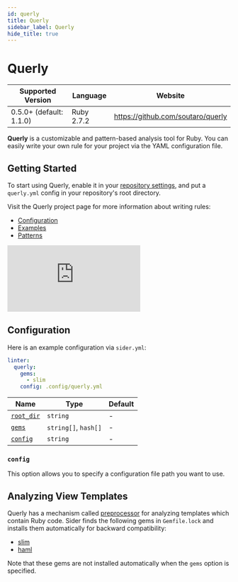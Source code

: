 ```yaml
---
id: querly
title: Querly
sidebar_label: Querly
hide_title: true
---
```


# Querly

| Supported Version       | Language   | Website                           |
| ----------------------- | ---------- | --------------------------------- |
| 0.5.0+ (default: 1.1.0) | Ruby 2.7.2 | https://github.com/soutaro/querly |

**Querly** is a customizable and pattern-based analysis tool for Ruby.
You can easily write your own rule for your project via the YAML configuration file.

## Getting Started

To start using Querly, enable it in your [repository settings](../../getting-started/repository-settings.md),
and put a `querly.yml` config in your repository's root directory.

Visit the Querly project page for more information about writing rules:

- [Configuration](https://github.com/soutaro/querly/blob/master/manual/configuration.md)
- [Examples](https://github.com/soutaro/querly/blob/master/manual/examples.md)
- [Patterns](https://github.com/soutaro/querly/blob/master/manual/patterns.md)

<div class="Video">
 <iframe class="Video__iframe" src="https://www.youtube.com/embed/WtHmNuWJzPA" frameborder="0" allowfullscreen></iframe>
</div>

## Configuration

Here is an example configuration via `sider.yml`:

```yaml
linter:
  querly:
    gems:
      - slim
    config: .config/querly.yml
```

| Name                                                                                  | Type                 | Default |
| ------------------------------------------------------------------------------------- | -------------------- | ------- |
| [`root_dir`](../../getting-started/custom-configuration.md#linteranalyzer_idroot_dir) | `string`             | -       |
| [`gems`](../../getting-started/custom-configuration.md#linteranalyzer_idgems)         | `string[]`, `hash[]` | -       |
| [`config`](#config)                                                                   | `string`             | -       |

### `config`

This option allows you to specify a configuration file path you want to use.

## Analyzing View Templates

Querly has a mechanism called [preprocessor](https://github.com/soutaro/querly/blob/master/manual/configuration.md#preprocessor) for analyzing templates which contain Ruby code.
Sider finds the following gems in `Gemfile.lock` and installs them automatically for backward compatibility:

- [slim](https://github.com/slim-template/slim)
- [haml](https://github.com/haml/haml)

Note that these gems are not installed automatically when the `gems` option is specified.
